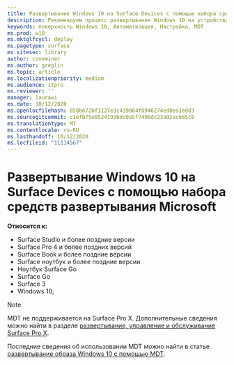```yaml
---
title: Развертывание Windows 10 на Surface Devices с помощью набора средств развертывания Microsoft (Surface)
description: Рекомендуем процесс развертывания Windows 10 на устройствах Surface с помощью набора средств развертывания Microsoft.
keywords: поверхность Windows 10, Автоматизация, Настройка, MDT
ms.prod: w10
ms.mktglfcycl: deploy
ms.pagetype: surface
ms.sitesec: library
author: coveminer
ms.author: greglin
ms.topic: article
ms.localizationpriority: medium
ms.audience: itpro
ms.reviewer: ''
manager: laurawi
ms.date: 10/12/2020
ms.openlocfilehash: 858b6726f1127e3c439864f8946274ed0ea1edd3
ms.sourcegitcommit: c1efb75e8524193bdc0a5f7496dc23a92ac665c8
ms.translationtype: MT
ms.contentlocale: ru-RU
ms.lasthandoff: 10/12/2020
ms.locfileid: "11114567"
---
```

# Развертывание Windows 10 на Surface Devices с помощью набора средств развертывания Microsoft

**Относится к:**

- Surface Studio и более поздние версии
- Surface Pro 4 и более поздних версий
- Surface Book и более поздние версии
- Surface ноутбук и более поздние версии
- Ноутбук Surface Go
- Surface Go
- Surface 3
- Windows 10;

> [!NOTE]
> MDT не поддерживается на Surface Pro X. Дополнительные сведения можно найти в разделе [развертывание, управление и обслуживание Surface Pro X](surface-pro-arm-app-management.md).

Последние сведения об использовании MDT можно найти в статье [развертывание образа Windows 10 с помощью MDT](https://docs.microsoft.com/windows/deployment/deploy-windows-mdt/deploy-a-windows-10-image-using-mdt).

